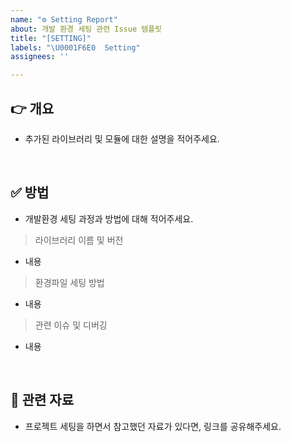 ```yaml
---
name: "⚙️ Setting Report"
about: 개발 환경 세팅 관련 Issue 템플릿
title: "[SETTING]"
labels: "\U0001F6E0  Setting"
assignees: ''

---
```


## 👉 개요
- 추가된 라이브러리 및 모듈에 대한 설명을 적어주세요.
<br>

## ✅ 방법
-  개발환경 세팅 과정과 방법에 대해 적어주세요.
> 라이브러리 이름 및 버전
- 내용
> 환경파일 세팅 방법
- 내용
> 관련 이슈 및 디버깅
- 내용
<br>

## 🔖 관련 자료 
- 프로젝트 세팅을 하면서 참고했던 자료가 있다면, 링크를 공유해주세요.
<br>
